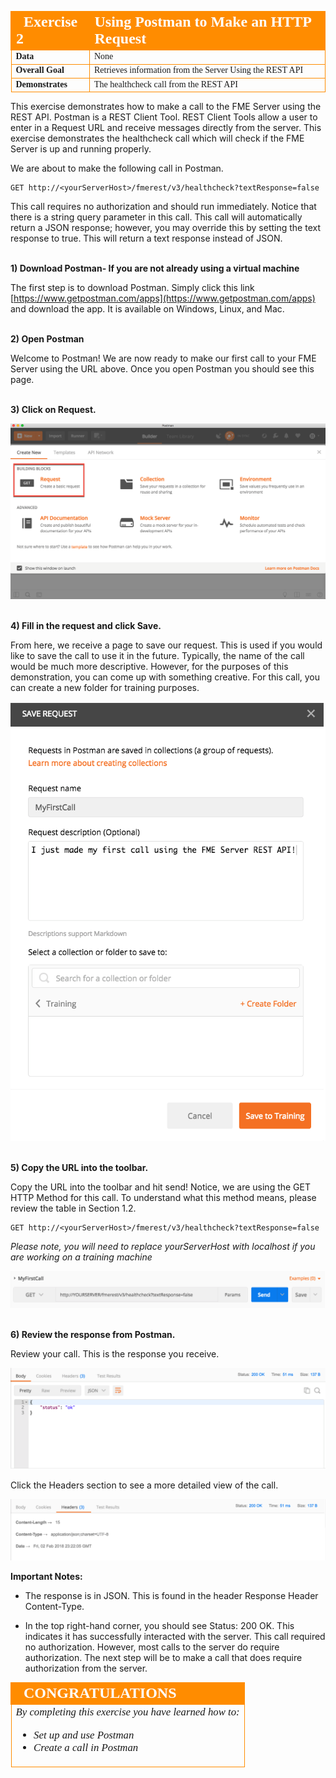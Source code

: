 <table style="border-spacing: 0px;border-collapse: collapse;font-family:serif">
<tr>
<td width=25% style="vertical-align:middle;background-color:darkorange;border: 2px solid darkorange">
<i class="fa fa-cogs fa-lg fa-pull-left fa-fw" style="color:white;padding-right: 12px;vertical-align:text-top"></i>
<span style="color:white;font-size:x-large;font-weight: bold">Exercise 2</span>
</td>
<td style="border: 2px solid darkorange;background-color:darkorange;color:white">
<span style="color:white;font-size:x-large;font-weight: bold">Using Postman to Make an HTTP Request</span>
</td>
</tr>

<tr>
<td style="border: 1px solid darkorange; font-weight: bold">Data</td>
<td style="border: 1px solid darkorange">None</td>
</tr>

<tr>
<td style="border: 1px solid darkorange; font-weight: bold">Overall Goal</td>
<td style="border: 1px solid darkorange">Retrieves information from the Server Using the REST API</td>
</tr>

<tr>
<td style="border: 1px solid darkorange; font-weight: bold">Demonstrates</td>
<td style="border: 1px solid darkorange">The healthcheck call from the REST API</td>
</tr>


</table>

This exercise demonstrates how to make a call to the FME Server using the REST API. Postman is a REST Client Tool. REST Client Tools allow a user to enter in a Request URL and receive messages directly from the server. This exercise demonstrates the healthcheck call which will check if the FME Server is up and running properly.   

We are about to make the following call in Postman.


    GET http://<yourServerHost>/fmerest/v3/healthcheck?textResponse=false


This call requires no authorization and should run immediately. Notice
that there is a string query parameter in this call. This call will
automatically return a JSON response; however, you may override this by
setting the text response to true. This will return a text response
instead of JSON.

<br>**1) Download Postman- If you are not already using a virtual machine**

The first step is to download Postman. Simply click this link
[https://www.getpostman.com/apps](https://www.getpostman.com/apps)
and download the app. It is available on Windows, Linux, and Mac.

<br>**2) Open Postman**

Welcome to Postman! We are now ready to make our first call to your FME
Server using the URL above. Once you open Postman you should see this
page.

<br>**3) Click on Request.**

![](./Images/image3.1.1.PostmanInterface.png)



<br>**4) Fill in the request and click Save.**

From here, we receive a page to save our request. This is used if you
would like to save the call to use it in the future. Typically, the name
of the call would be much more descriptive. However, for the purposes of
this demonstration, you can come up with something creative. For this
call, you can create a new folder for training purposes.


![](./Images/image3.1.2.PostmanRequest.png)


<br>**5) Copy the URL into the toolbar.**

Copy the URL into the toolbar and hit send! Notice, we are using the GET
HTTP Method for this call. To understand what this method means, please
review the table in Section 1.2.  

    GET http://<yourServerHost>/fmerest/v3/healthcheck?textResponse=false

  *Please note, you will need to replace yourServerHost with localhost if you are working on a training machine*

![](./Images/image3.1.3.png)



<br>**6) Review the response from Postman.**

Review your call. This is the response you receive.

![](./Images/image3.1.4.responsepostman.png)


Click the Headers section to see a more detailed view of the call.

![](./Images/image3.1.5.responseHeaderPostman.png)



**Important Notes:**

- The response is in JSON. This is found in the header Response Header Content-Type.

- In the top right-hand corner, you should see Status: 200 OK. This indicates it has successfully interacted with the server. This call required no authorization. However, most calls to the server do require authorization. The next step will be to make a call that does require authorization from the server.

<!--Exercise Congratulations Section-->

<table style="border-spacing: 0px">
<tr>
<td style="vertical-align:middle;background-color:darkorange;border: 2px solid darkorange">
<i class="fa fa-thumbs-o-up fa-lg fa-pull-left fa-fw" style="color:white;padding-right: 12px;vertical-align:text-top"></i>
<span style="color:white;font-size:x-large;font-weight: bold;font-family:serif">CONGRATULATIONS</span>
</td>
</tr>

<tr>
<td style="border: 1px solid darkorange">
<span style="font-family:serif; font-style:italic; font-size:larger">
By completing this exercise you have learned how to:
<br>
<ul><li>Set up and use Postman</li>
<li>Create a call in Postman</li>
</ul>

</span>
</td>
</tr>
</table>
